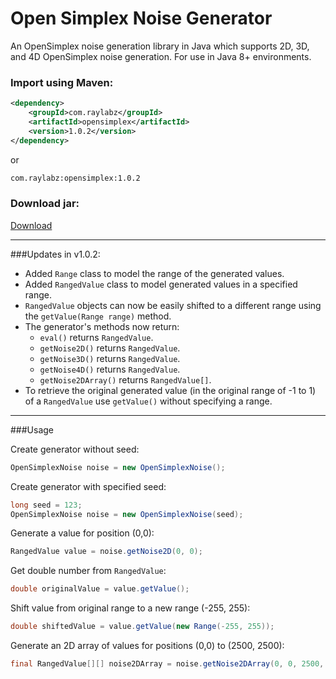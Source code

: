 # Open Simplex Noise Generator
An OpenSimplex noise generation library in Java which supports 2D, 3D, and 4D OpenSimplex noise generation.
For use in Java 8+ environments. 

### Import using Maven:
```xml
<dependency>
    <groupId>com.raylabz</groupId>
    <artifactId>opensimplex</artifactId>
    <version>1.0.2</version>
</dependency>
```

or

```xml
com.raylabz:opensimplex:1.0.2
```

### Download jar:

[Download](https://github.com/RayLabz/OpenSimplexNoiseGenerator/raw/master/out/artifacts/opensimplexnoisegenerator_jar/opensimplexnoisegenerator.jar)

<hr/>

###Updates in v1.0.2:
* Added ```Range``` class to model the range of the generated values.
* Added ```RangedValue``` class to model generated values in a specified range.
* ```RangedValue``` objects can now be easily shifted to a different range using the ```getValue(Range range)``` method.
* The generator's methods now return:
    * ```eval()``` returns ```RangedValue```.
    * ```getNoise2D()``` returns ```RangedValue```.
    * ```getNoise3D()``` returns ```RangedValue```.
    * ```getNoise4D()``` returns ```RangedValue```.
    * ```getNoise2DArray()``` returns ```RangedValue[]```.
* To retrieve the original generated value (in the original range of -1 to 1) of a ```RangedValue``` use ```getValue()``` without specifying a range.

<hr/>

###Usage

Create generator without seed:
```java
OpenSimplexNoise noise = new OpenSimplexNoise();
``` 

Create generator with specified seed:
```java
long seed = 123;
OpenSimplexNoise noise = new OpenSimplexNoise(seed);
```

Generate a value for position (0,0):
```java
RangedValue value = noise.getNoise2D(0, 0);
```

Get double number from ```RangedValue```:
```java
double originalValue = value.getValue();
```

Shift value from original range to a new range (-255, 255):
```java
double shiftedValue = value.getValue(new Range(-255, 255));
```

Generate an 2D array of values for positions (0,0) to (2500, 2500):
```java
final RangedValue[][] noise2DArray = noise.getNoise2DArray(0, 0, 2500, 2500);
```
